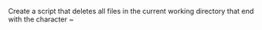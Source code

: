 Create a script that deletes all files in the current working directory that end with the character ~ 
